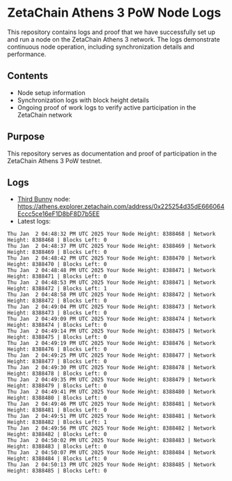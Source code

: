 # ZetaChain Athens 3 PoW Node Logs
This repository contains logs and proof that we have successfully set up and run a node on the ZetaChain Athens 3 network. The logs demonstrate continuous node operation, including synchronization details and performance.

## Contents
- Node setup information
- Synchronization logs with block height details
- Ongoing proof of work logs to verify active participation in the ZetaChain network

## Purpose
This repository serves as documentation and proof of participation in the ZetaChain Athens 3 PoW testnet.

## Logs

- [Third Bunny](https://thirdbunny.xyz/) node: https://athens.explorer.zetachain.com/address/0x225254d35dE666064Eccc5ce16eF1D8bF8D7b5EE
- Latest logs:
```
Thu Jan  2 04:48:32 PM UTC 2025 Your Node Height: 8388468 | Network Height: 8388468 | Blocks Left: 0
Thu Jan  2 04:48:37 PM UTC 2025 Your Node Height: 8388469 | Network Height: 8388469 | Blocks Left: 0
Thu Jan  2 04:48:42 PM UTC 2025 Your Node Height: 8388470 | Network Height: 8388470 | Blocks Left: 0
Thu Jan  2 04:48:48 PM UTC 2025 Your Node Height: 8388471 | Network Height: 8388471 | Blocks Left: 0
Thu Jan  2 04:48:53 PM UTC 2025 Your Node Height: 8388471 | Network Height: 8388472 | Blocks Left: 1
Thu Jan  2 04:48:58 PM UTC 2025 Your Node Height: 8388472 | Network Height: 8388472 | Blocks Left: 0
Thu Jan  2 04:49:04 PM UTC 2025 Your Node Height: 8388473 | Network Height: 8388473 | Blocks Left: 0
Thu Jan  2 04:49:09 PM UTC 2025 Your Node Height: 8388474 | Network Height: 8388474 | Blocks Left: 0
Thu Jan  2 04:49:14 PM UTC 2025 Your Node Height: 8388475 | Network Height: 8388475 | Blocks Left: 0
Thu Jan  2 04:49:19 PM UTC 2025 Your Node Height: 8388476 | Network Height: 8388476 | Blocks Left: 0
Thu Jan  2 04:49:25 PM UTC 2025 Your Node Height: 8388477 | Network Height: 8388477 | Blocks Left: 0
Thu Jan  2 04:49:30 PM UTC 2025 Your Node Height: 8388478 | Network Height: 8388478 | Blocks Left: 0
Thu Jan  2 04:49:35 PM UTC 2025 Your Node Height: 8388479 | Network Height: 8388479 | Blocks Left: 0
Thu Jan  2 04:49:41 PM UTC 2025 Your Node Height: 8388480 | Network Height: 8388480 | Blocks Left: 0
Thu Jan  2 04:49:46 PM UTC 2025 Your Node Height: 8388481 | Network Height: 8388481 | Blocks Left: 0
Thu Jan  2 04:49:51 PM UTC 2025 Your Node Height: 8388481 | Network Height: 8388482 | Blocks Left: 1
Thu Jan  2 04:49:56 PM UTC 2025 Your Node Height: 8388482 | Network Height: 8388482 | Blocks Left: 0
Thu Jan  2 04:50:02 PM UTC 2025 Your Node Height: 8388483 | Network Height: 8388483 | Blocks Left: 0
Thu Jan  2 04:50:07 PM UTC 2025 Your Node Height: 8388484 | Network Height: 8388484 | Blocks Left: 0
Thu Jan  2 04:50:13 PM UTC 2025 Your Node Height: 8388485 | Network Height: 8388485 | Blocks Left: 0
```
